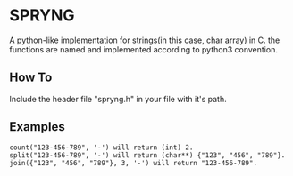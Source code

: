 
# SPRYNG

A python-like implementation for strings(in this case, char array) in C.
the functions are named and implemented according to python3 convention.

## How To

Include the header file "spryng.h" in your file with it's path.

## Examples

```
count("123-456-789", '-') will return (int) 2.
split("123-456-789", '-') will return (char**) {"123", "456", "789"}.
join({"123", "456", "789"}, 3, '-') will return "123-456-789".
```
